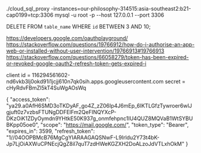 ./cloud_sql_proxy -instances=our-philosophy-314515:asia-southeast2:b21-cap0199=tcp:3306
mysql -u root -p --host 127.0.0.1 --port 3306

DELETE FROM `table_name` WHERE `id` BETWEEN 3 AND 10;

https://developers.google.com/oauthplayground/
https://stackoverflow.com/questions/19766912/how-do-i-authorise-an-app-web-or-installed-without-user-intervention/19766913#19766913
https://stackoverflow.com/questions/66058279/token-has-been-expired-or-revoked-google-oauth2-refresh-token-gets-expired-i

client id = 116294561602-nd6vkb3lj0okd91i1jcjj610n7qk0sih.apps.googleusercontent.com
secret = cHyRdvFBmZl5kT4SuWgAOsWq

{
"access_token": "ya29.a0AfH6SMD3oTKDyAF_go4Z_zZ06Ip4J6mEp_6IKTLGfzTywroer6wIJgjuft0z7vzbsFTUNgDDFElFm2QeFINQYXcP-DKzOiK1ZDyOymdn9YHtkE50K937g_onmfehpnc1IU4QUZ8MQVaB1WtSYBUBKpp05oe0",
"scope": "https://mail.google.com/",
"token_type": "Bearer",
"expires_in": 3599,
"refresh_token": "1//04OOPBMcB76MgCgYIARAAGAQSNwF-L9Irldu2Y73t4bK-Jp7LjOiAXWuCPNEcjQgZ8il7quT7zdHWeKGZXH2DoALzoJdVTLxhOkM"
}
